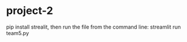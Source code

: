 # project-2
pip install strealit, then run the file from the command line:
streamlit run team5.py



